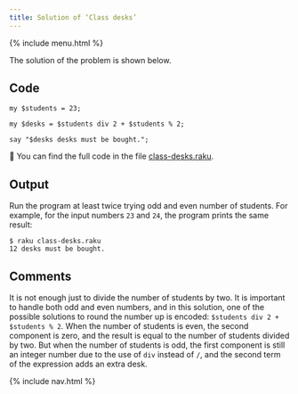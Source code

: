 ```yaml
---
title: Solution of ‘Class desks’
---
```


{% include menu.html %}

The solution of the problem is shown below.

## Code

    my $students = 23;

    my $desks = $students div 2 + $students % 2;

    say "$desks desks must be bought.";


🦋 You can find the full code in the file [class-desks.raku](https://github.com/ash/raku-course/blob/master/exercises/numbers/class-desks.raku).

## Output

Run the program at least twice trying odd and even number of students. For example, for the input numbers `23` and `24`, the program prints the same result:

    $ raku class-desks.raku
    12 desks must be bought.

## Comments

It is not enough just to divide the number of students by two. It is important to handle both odd and even numbers, and in this solution, one of the possible solutions to round the number up is encoded: `$students div 2 + $students % 2`. When the number of students is even, the second component is zero, and the result is equal to the number of students divided by two. But when the number of students is odd, the first component is still an integer number due to the use of `div` instead of `/`, and the second term of the expression adds an extra desk.

{% include nav.html %}
